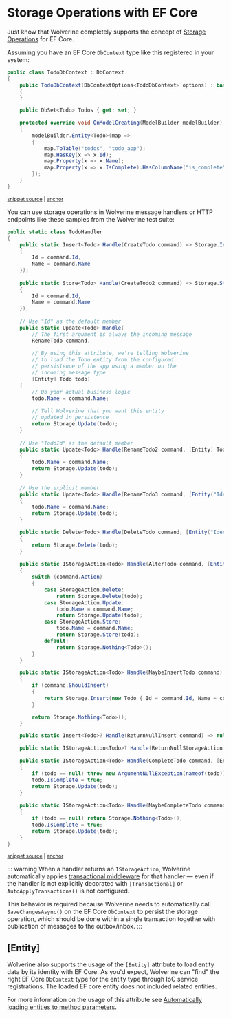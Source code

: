 # Storage Operations with EF Core

Just know that Wolverine completely supports the concept of [Storage Operations](/guide/handlers/side-effects.html#storage-side-effects) for EF Core. 

Assuming you have an EF Core `DbContext` type like this registered in your system:

<!-- snippet: sample_TodoDbContext -->
<a id='snippet-sample_tododbcontext'></a>
```cs
public class TodoDbContext : DbContext
{
    public TodoDbContext(DbContextOptions<TodoDbContext> options) : base(options)
    {
    }

    public DbSet<Todo> Todos { get; set; }

    protected override void OnModelCreating(ModelBuilder modelBuilder)
    {
        modelBuilder.Entity<Todo>(map =>
        {
            map.ToTable("todos", "todo_app");
            map.HasKey(x => x.Id);
            map.Property(x => x.Name);
            map.Property(x => x.IsComplete).HasColumnName("is_complete");
        });
    }
}
```
<sup><a href='https://github.com/JasperFx/wolverine/blob/main/src/Persistence/EfCoreTests/using_storage_return_types_and_entity_attributes.cs#L55-L77' title='Snippet source file'>snippet source</a> | <a href='#snippet-sample_tododbcontext' title='Start of snippet'>anchor</a></sup>
<!-- endSnippet -->

You can use storage operations in Wolverine message handlers or HTTP endpoints like these samples from the Wolverine
test suite:

<!-- snippet: sample_TodoHandler_to_demonstrate_storage_operations -->
<a id='snippet-sample_todohandler_to_demonstrate_storage_operations'></a>
```cs
public static class TodoHandler
{
    public static Insert<Todo> Handle(CreateTodo command) => Storage.Insert(new Todo
    {
        Id = command.Id,
        Name = command.Name
    });
    
    public static Store<Todo> Handle(CreateTodo2 command) => Storage.Store(new Todo
    {
        Id = command.Id,
        Name = command.Name
    });
    
    // Use "Id" as the default member
    public static Update<Todo> Handle(
        // The first argument is always the incoming message
        RenameTodo command, 
        
        // By using this attribute, we're telling Wolverine
        // to load the Todo entity from the configured
        // persistence of the app using a member on the
        // incoming message type
        [Entity] Todo todo)
    {
        // Do your actual business logic
        todo.Name = command.Name;
        
        // Tell Wolverine that you want this entity
        // updated in persistence
        return Storage.Update(todo);
    }
    
    // Use "TodoId" as the default member
    public static Update<Todo> Handle(RenameTodo2 command, [Entity] Todo todo)
    {
        todo.Name = command.Name;
        return Storage.Update(todo);
    }
    
    // Use the explicit member
    public static Update<Todo> Handle(RenameTodo3 command, [Entity("Identity")] Todo todo)
    {
        todo.Name = command.Name;
        return Storage.Update(todo);
    }

    public static Delete<Todo> Handle(DeleteTodo command, [Entity("Identity")] Todo todo)
    {
        return Storage.Delete(todo);
    }
    
    public static IStorageAction<Todo> Handle(AlterTodo command, [Entity("Identity")] Todo todo)
    {
        switch (command.Action)
        {
            case StorageAction.Delete:
                return Storage.Delete(todo);
            case StorageAction.Update:
                todo.Name = command.Name;
                return Storage.Update(todo);
            case StorageAction.Store:
                todo.Name = command.Name;
                return Storage.Store(todo);
            default:
                return Storage.Nothing<Todo>();
        }
    }

    public static IStorageAction<Todo> Handle(MaybeInsertTodo command)
    {
        if (command.ShouldInsert)
        {
            return Storage.Insert(new Todo { Id = command.Id, Name = command.Name });
        }

        return Storage.Nothing<Todo>();
    }

    public static Insert<Todo>? Handle(ReturnNullInsert command) => null;

    public static IStorageAction<Todo>? Handle(ReturnNullStorageAction command) => null;

    public static IStorageAction<Todo> Handle(CompleteTodo command, [Entity] Todo todo)
    {
        if (todo == null) throw new ArgumentNullException(nameof(todo));
        todo.IsComplete = true;
        return Storage.Update(todo);
    }
    
    public static IStorageAction<Todo> Handle(MaybeCompleteTodo command, [Entity(Required = false)] Todo? todo)
    {
        if (todo == null) return Storage.Nothing<Todo>();
        todo.IsComplete = true;
        return Storage.Update(todo);
    }
}
```
<sup><a href='https://github.com/JasperFx/wolverine/blob/main/src/Testing/Wolverine.ComplianceTests/StorageActionCompliance.cs#L294-L394' title='Snippet source file'>snippet source</a> | <a href='#snippet-sample_todohandler_to_demonstrate_storage_operations' title='Start of snippet'>anchor</a></sup>
<!-- endSnippet -->

::: warning
When a handler returns an `IStorageAction`, Wolverine automatically
applies [transactional middleware](/guide/durability/marten/transactional-middleware) for that handler — even if the
handler is not explicitly decorated with `[Transactional]` or `AutoApplyTransactions()` is not configured.

This behavior is required because Wolverine needs to automatically call `SaveChangesAsync()` on the EF Core `DbContext`
to persist the storage operation, which should be done within a single transaction together with publication of messages
to the outbox/inbox.
:::

## [Entity]

Wolverine also supports the usage of the `[Entity]` attribute to load entity data by its identity with EF Core. As you'd 
expect, Wolverine can "find" the right EF Core `DbContext` type for the entity type through IoC service registrations. 
The loaded EF core entity does not included related entities. 

For more information on the usage of this attribute see 
[Automatically loading entities to method parameters](/guide/handlers/persistence#automatically-loading-entities-to-method-parameters).
